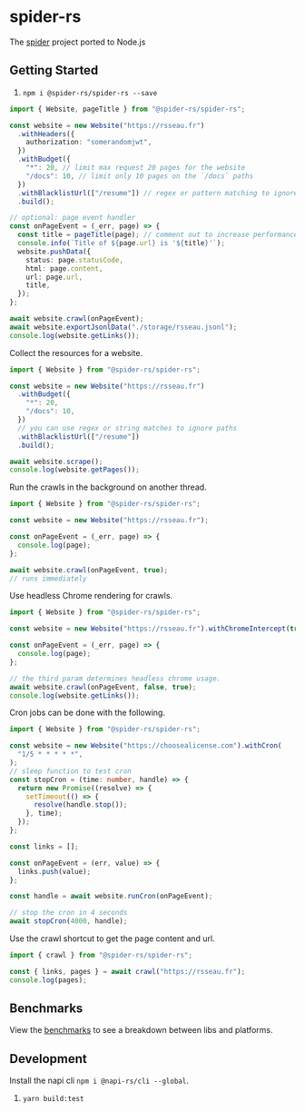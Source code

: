 # spider-rs

The [spider](https://github.com/spider-rs/spider) project ported to Node.js

## Getting Started

1. `npm i @spider-rs/spider-rs --save`

```ts
import { Website, pageTitle } from "@spider-rs/spider-rs";

const website = new Website("https://rsseau.fr")
  .withHeaders({
    authorization: "somerandomjwt",
  })
  .withBudget({
    "*": 20, // limit max request 20 pages for the website
    "/docs": 10, // limit only 10 pages on the `/docs` paths
  })
  .withBlacklistUrl(["/resume"]) // regex or pattern matching to ignore paths
  .build();

// optional: page event handler
const onPageEvent = (_err, page) => {
  const title = pageTitle(page); // comment out to increase performance if title not needed
  console.info(`Title of ${page.url} is '${title}'`);
  website.pushData({
    status: page.statusCode,
    html: page.content,
    url: page.url,
    title,
  });
};

await website.crawl(onPageEvent);
await website.exportJsonlData("./storage/rsseau.jsonl");
console.log(website.getLinks());
```

Collect the resources for a website.

```ts
import { Website } from "@spider-rs/spider-rs";

const website = new Website("https://rsseau.fr")
  .withBudget({
    "*": 20,
    "/docs": 10,
  })
  // you can use regex or string matches to ignore paths
  .withBlacklistUrl(["/resume"])
  .build();

await website.scrape();
console.log(website.getPages());
```

Run the crawls in the background on another thread.

```ts
import { Website } from "@spider-rs/spider-rs";

const website = new Website("https://rsseau.fr");

const onPageEvent = (_err, page) => {
  console.log(page);
};

await website.crawl(onPageEvent, true);
// runs immediately
```

Use headless Chrome rendering for crawls.

```ts
import { Website } from "@spider-rs/spider-rs";

const website = new Website("https://rsseau.fr").withChromeIntercept(true, true);

const onPageEvent = (_err, page) => {
  console.log(page);
};

// the third param determines headless chrome usage.
await website.crawl(onPageEvent, false, true);
console.log(website.getLinks());
```

Cron jobs can be done with the following.

```ts
import { Website } from "@spider-rs/spider-rs";

const website = new Website("https://choosealicense.com").withCron(
  "1/5 * * * * *",
);
// sleep function to test cron
const stopCron = (time: number, handle) => {
  return new Promise((resolve) => {
    setTimeout(() => {
      resolve(handle.stop());
    }, time);
  });
};

const links = [];

const onPageEvent = (err, value) => {
  links.push(value);
};

const handle = await website.runCron(onPageEvent);

// stop the cron in 4 seconds
await stopCron(4000, handle);
```

Use the crawl shortcut to get the page content and url.

```ts
import { crawl } from "@spider-rs/spider-rs";

const { links, pages } = await crawl("https://rsseau.fr");
console.log(pages);
```

## Benchmarks

View the [benchmarks](./bench/README.md) to see a breakdown between libs and platforms.

## Development

Install the napi cli `npm i @napi-rs/cli --global`.

1. `yarn build:test`

